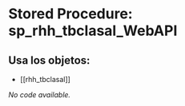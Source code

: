 # Stored Procedure: sp_rhh_tbclasal_WebAPI

## Usa los objetos:
- [[rhh_tbclasal]]

*No code available.*
